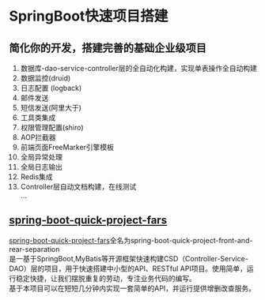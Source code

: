 ﻿
# SpringBoot快速项目搭建

## 简化你的开发，搭建完善的基础企业级项目  
1. 数据库-dao-service-controller层的全自动化构建，实现单表操作全自动构建    
2. 数据监控(druid)  
3. 日志配置 (logback)   
4. 邮件发送  
5. 短信发送(阿里大于)    
6. 工具类集成    
7. 权限管理配置(shiro)  
8. AOP拦截器  
9. 前端页面FreeMarker引擎模板  
10. 全局异常处理  
11. 全局日志输出  
12. Redis集成  
13. Controller层自动文档构建，在线测试  
...

## [spring-boot-quick-project-fars](https://github.com/chenhaoxiang/spring-boot-quick-project-all/tree/master/spring-boot-quick-project-fars)
[spring-boot-quick-project-fars](https://github.com/chenhaoxiang/spring-boot-quick-project-all/tree/master/spring-boot-quick-project-fars)全名为spring-boot-quick-project-front-and-rear-separation  
是一基于SpringBoot,MyBatis等开源框架快速构建CSD（Controller-Service-DAO）层的项目，用于快速搭建中小型的API、RESTful API项目。使用简单，运行稳定快捷，让我们摆脱重复的劳动，专注业务代码的编写。  
基于本项目可以在短短几分钟内实现一套简单的API，并运行提供增删改查服务。      


